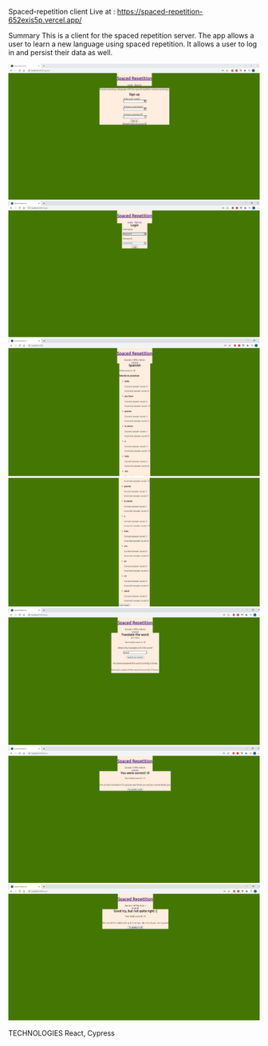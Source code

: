 Spaced-repetition client
Live at : https://spaced-repetition-652exis5p.vercel.app/

Summary
This is a client for the spaced repetition server. The app allows a user to learn a new language using spaced repetition. It allows a user to log in and persist their data as well.

![register](/images/register.PNG)
![login](/images/login.PNG)
![dashboard1](/images/dashboard1.PNG)
![dashboard2](/images/dashboard2.PNG)
![guess](/images/guess.PNG)
![correct](/images/correct.PNG)
![incorrect](/images/incorrect.PNG)

TECHNOLOGIES
React, Cypress

